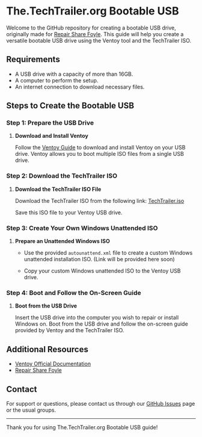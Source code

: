 # The.TechTrailer.org Bootable USB

Welcome to the GitHub repository for creating a bootable USB drive, originally made for [Repair Share Foyle](https://repairsharefoyle.org/). This guide will help you create a versatile bootable USB drive using the Ventoy tool and the TechTrailer ISO.

## Requirements

- A USB drive with a capacity of more than 16GB.
- A computer to perform the setup.
- An internet connection to download necessary files.

## Steps to Create the Bootable USB

### Step 1: Prepare the USB Drive

1. **Download and Install Ventoy**

    Follow the [Ventoy Guide](https://www.ventoy.net/en/doc_start.html) to download and install Ventoy on your USB drive. Ventoy allows you to boot multiple ISO files from a single USB drive.

### Step 2: Download the TechTrailer ISO

1. **Download the TechTrailer ISO File**

    Download the TechTrailer ISO from the following link: [TechTrailer.iso](https://raw.githubusercontent.com/TheTechTrailer/BootableUSB/main/TechTrailer.iso)

    Save this ISO file to your Ventoy USB drive.

### Step 3: Create Your Own Windows Unattended ISO

1. **Prepare an Unattended Windows ISO**

    - Use the provided `autounattend.xml` file to create a custom Windows unattended installation ISO. (Link will be provided here soon)

    - Copy your custom Windows unattended ISO to the Ventoy USB drive.

### Step 4: Boot and Follow the On-Screen Guide

1. **Boot from the USB Drive**

    Insert the USB drive into the computer you wish to repair or install Windows on. Boot from the USB drive and follow the on-screen guide provided by Ventoy and the TechTrailer ISO.

## Additional Resources

- [Ventoy Official Documentation](https://www.ventoy.net/en/doc_start.html)
- [Repair Share Foyle](https://repairsharefoyle.org/)

## Contact

For support or questions, please contact us through our [GitHub Issues](https://github.com/TheTechTrailer/BootableUSB/issues) page or the usual groups.

---

Thank you for using The.TechTrailer.org Bootable USB guide!
